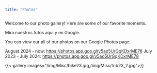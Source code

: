 ```yaml
---
title: "Photos"
---
```


Welcome to our photo gallery! Here are some of our favorite moments.

Mira nuestros fotos aqui y en Google.

You can view our all of our photos on our Google Photos page.

August 2024 - now: https://photos.app.goo.gl/v5ao5UrGqKDxrME78
July 2023 - July 2024: https://photos.app.goo.gl/v5ao5UrGqKDxrME78


{{< gallery images="/img/Misc/bike23.jpg,/img/Misc/trib23_2.jpg">}}




